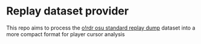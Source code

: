 # Replay dataset provider

This repo aims to process the [o!rdr osu standard replay dump](https://www.kaggle.com/datasets/skihikingkevin/ordr-replay-dump) dataset into a more compact format for player cursor analysis
